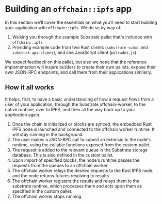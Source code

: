 # Building an `offchain::ipfs` app

In this section we’ll cover the essentials on what you'll need to start building your
application with `offchain::ipfs`. We do so by way of:

1. Walking you through the example Substrate pallet that's included with `offchain::ipfs`
2. Providing example code from two Rust clients (`substrate-subxt` and
`substrat-api-client`), and one JavaScript client (`polkadot.js`).

We expect feedback on this pallet, but also we hope that the reference implementation will inspire
builders to create their own pallets, expose their own JSON-RPC endpoints, and call them from
their applications similarly.

## How it all works

It helps, first, to have a basic understanding of how a request flows from a user of your
application, through the Substrate offchain-worker, to the native runtime, over to IPFS,
and then all the way back up to your application again.

1. Once the chain is initialized or blocks are synced, the embedded Rust IPFS
node is launched and connected to the offchain worker runtime. It will stay running
in the background.
2. The user makes a JSON-RPC call to submit an extrinsic to the node's runtime, using
the callable functions exposed from the custom pallet.
3. The request is added to the relevant queue in the Substrate storage database.
This is also defined in the custom pallet.
4. Upon import of specified blocks, the node's runtime passes the requests from the queues to an
offchain worker.
5. The offchain worker relays the desired requests to the Rust IPFS node, and
the node returns futures resolving to results
6. The offchain worker registers the results and relays them to the substrate
runtime, which processes them and acts upon them as specified in the custom pallet.
7. The offchain worker stops running
